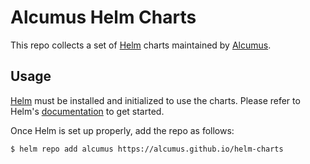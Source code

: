 # Alcumus Helm Charts

This repo collects a set of [Helm](https://helm.sh) charts maintained by [Alcumus](https://www.alcumusgroup.com).

## Usage

[Helm](https://helm.sh) must be installed and initialized to use the charts.
Please refer to Helm's [documentation](https://helm.sh/docs/) to get started.

Once Helm is set up properly, add the repo as follows:

```console
$ helm repo add alcumus https://alcumus.github.io/helm-charts
```

